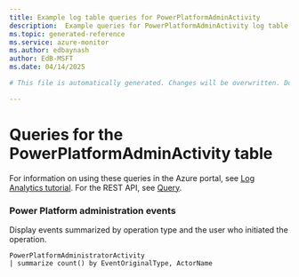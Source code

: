 ```yaml
---
title: Example log table queries for PowerPlatformAdminActivity
description:  Example queries for PowerPlatformAdminActivity log table
ms.topic: generated-reference
ms.service: azure-monitor
ms.author: edbaynash
author: EdB-MSFT
ms.date: 04/14/2025

# This file is automatically generated. Changes will be overwritten. Do not change this file directly. 

---
```


# Queries for the PowerPlatformAdminActivity table

For information on using these queries in the Azure portal, see [Log Analytics tutorial](/azure/azure-monitor/logs/log-analytics-tutorial). For the REST API, see [Query](/azure/azure-monitor/logs/api/overview).


### Power Platform administration events  


Display events summarized by operation type and the user who initiated the operation.  

```query
PowerPlatformAdministratorActivity
| summarize count() by EventOriginalType, ActorName
```

